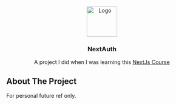 <!-- PROJECT LOGO -->
<br />
<p align="center">
  <a href="https://nextjs.org/">
    <img src="https://github.com/Halmesn/NextEvent/blob/main/public/images/nextjs.png" alt="Logo" width="80" height="80">
  </a>

  <h3 align="center">NextAuth</h3>

  <p align="center">
    A project I did when I was learning this <a href="https://www.udemy.com/course/nextjs-react-the-complete-guide/">
    NextJs Course</a>    
    <br />
  </p>
</p>

<!-- ABOUT THE PROJECT -->

## About The Project

For personal future ref only.

<!-- MARKDOWN LINKS & IMAGES -->
<!-- https://www.markdownguide.org/basic-syntax/#reference-style-links -->
